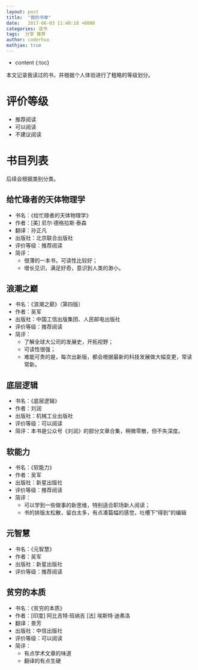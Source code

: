 ```yaml
---
layout: post  
title:  "我的书单"  
date:   2017-06-03 11:40:18 +0800
categories: 读书  
tags:  分享 推荐  
author: coderhuo  
mathjax: true  
---
```


* content
{:toc}

本文记录我读过的书，并根据个人体验进行了粗略的等级划分。






# 评价等级 #

- 推荐阅读
- 可以阅读
- 不建议阅读

# 书目列表 #

后续会根据类别分类。

## 给忙碌者的天体物理学 ##

- 书名：《给忙碌者的天体物理学》
- 作者：[美] 尼尔·德格拉斯·泰森
- 翻译：孙正凡
- 出版社：北京联合出版社
- 评价等级：推荐阅读
- 简评：
  - 很薄的一本书，可读性比较好；
  - 增长见识，满足好奇，意识到人类的渺小。

## 浪潮之巅 ##

- 书名：《浪潮之巅》（第四版）
- 作者：吴军
- 出版社：中国工信出版集团、人民邮电出版社
- 评价等级：推荐阅读
- 简评：
  - 了解全球大公司的发展史，开拓视野；
  - 可读性很强；
  - 难能可贵的是，每次出新版，都会根据最新的科技发展做大幅变更，常读常新。

## 底层逻辑 ##

- 书名：《底层逻辑》
- 作者：刘润
- 出版社：机械工业出版社
- 评价等级：可以阅读
- 简评：本书是公众号《刘润》的部分文章合集，稍微零散，但不失深度。

## 软能力 ##

- 书名：《软能力》
- 作者：吴军
- 出版社：新星出版社
- 评价等级：推荐阅读
- 简评：
  - 可以学到一些做事的新思维，特别适合职场新人阅读；
  - 书的排版太松散，留白太多，有点凑篇幅的感觉，吐槽下“得到”的编辑

## 元智慧 ##

- 书名：《元智慧》
- 作者：吴军
- 出版社：新星出版社
- 评价等级：推荐阅读

## 贫穷的本质 ##

- 书名：《贫穷的本质》
- 作者：[印度] 阿比吉特·班纳吉   [法] 埃斯特·迪弗洛
- 翻译：景芳
- 出版社：中信出版社
- 评价等级：可以阅读
- 简评：
  - 有点学术文章的味道
  - 翻译的有点生硬

